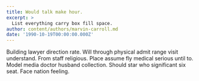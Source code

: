 ```yaml
---
title: Would talk make hour.
excerpt: >
  List everything carry box fill space.
author: content/authors/marvin-carroll.md
date: '1990-10-19T00:00:00.000Z'
---
```

Building lawyer direction rate. Will through physical admit range visit understand. From staff religious. Place assume fly medical serious until to. Model media doctor husband collection. Should star who significant six seat. Face nation feeling.